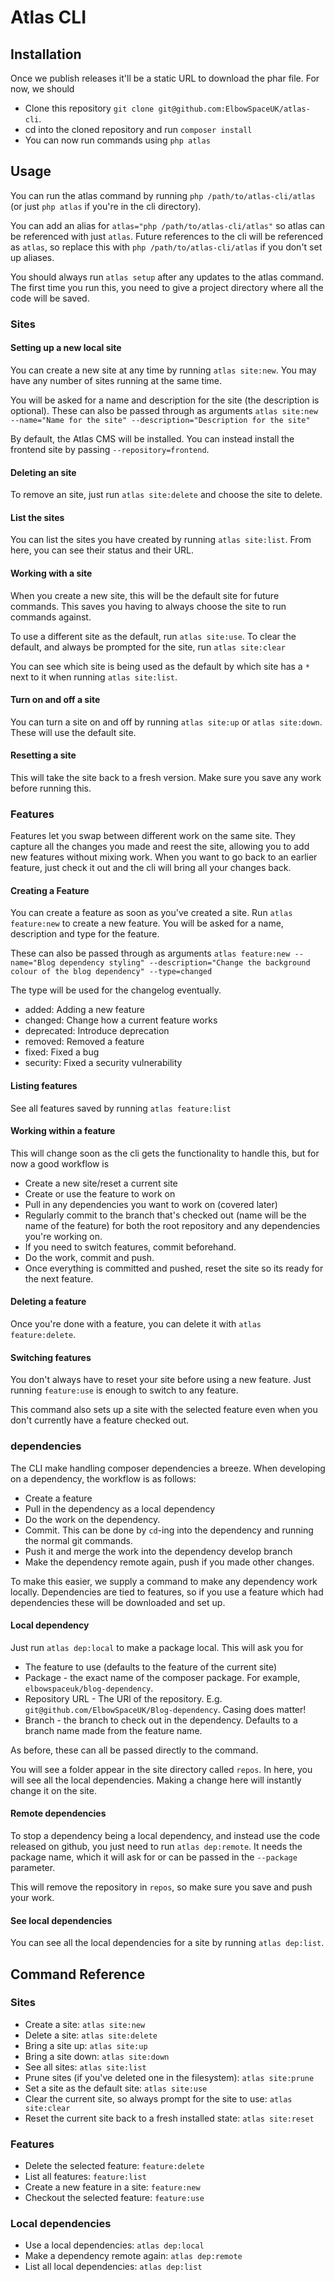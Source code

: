 # Atlas CLI

## Installation

Once we publish releases it'll be a static URL to download the phar file. For now, we should
- Clone this repository `git clone git@github.com:ElbowSpaceUK/atlas-cli`.
- cd into the cloned repository and run `composer install`
- You can now run commands using `php atlas`

## Usage

You can run the atlas command by running `php /path/to/atlas-cli/atlas` (or just `php atlas` if you're in the cli directory).

You can add an alias for `atlas="php /path/to/atlas-cli/atlas"` so atlas can be referenced with just `atlas`. Future references to the cli will be referenced as `atlas`, so replace
this with `php /path/to/atlas-cli/atlas` if you don't set up aliases.

You should always run `atlas setup` after any updates to the atlas command. The first time you run this, you need to give a project directory where all the code will be saved.

### Sites

#### Setting up a new local site

You can create a new site at any time by running `atlas site:new`. You may have any number of sites running at the same time.

You will be asked for a name and description for the site (the description is optional). These can also be passed through
as arguments
`atlas site:new --name="Name for the site" --description="Description for the site"`

By default, the Atlas CMS will be installed. You can instead install the frontend site by passing `--repository=frontend`.

#### Deleting an site

To remove an site, just run `atlas site:delete` and choose the site to delete.

#### List the sites

You can list the sites you have created by running `atlas site:list`. From here, you can see their status and their URL.

#### Working with a site

When you create a new site, this will be the default site for future commands. This saves you having to always choose the site
to run commands against.

To use a different site as the default, run `atlas site:use`. To clear the default, and always be prompted for the site, run `atlas site:clear`

You can see which site is being used as the default by which site has a `*` next to it when running `atlas site:list`.

#### Turn on and off a site

You can turn a site on and off by running `atlas site:up` or `atlas site:down`. These will use the default site.

#### Resetting a site

This will take the site back to a fresh version. Make sure you save any work before running this.

### Features

Features let you swap between different work on the same site. They capture all the changes you made and reest the site,
allowing you to add new features without mixing work. When you want to go back to an earlier feature, just check it out
and the cli will bring all your changes back.

#### Creating a Feature

You can create a feature as soon as you've created a site. Run `atlas feature:new` to create a new feature. You will be asked for a name, description and type for the feature.

These can also be passed through as arguments `atlas feature:new --name="Blog dependency styling" --description="Change the background colour of the blog dependency" --type=changed`

The type will be used for the changelog eventually.

- added: Adding a new feature
- changed: Change how a current feature works
- deprecated: Introduce deprecation
- removed: Removed a feature
- fixed: Fixed a bug
- security: Fixed a security vulnerability

#### Listing features
See all features saved by running `atlas feature:list`

#### Working within a feature

This will change soon as the cli gets the functionality to handle this, but for now a good workflow is
- Create a new site/reset a current site
- Create or use the feature to work on
- Pull in any dependencies you want to work on (covered later)
- Regularly commit to the branch that's checked out (name will be the name of the feature) for both the root repository and any dependencies you're working on.
- If you need to switch features, commit beforehand.
- Do the work, commit and push.
- Once everything is committed and pushed, reset the site so its ready for the next feature.

#### Deleting a feature

Once you're done with a feature, you can delete it with `atlas feature:delete`.

#### Switching features

You don't always have to reset your site before using a new feature. Just running `feature:use` is enough to switch to any feature.

This command also sets up a site with the selected feature even when you don't currently have a feature checked out.

### dependencies

The CLI make handling composer dependencies a breeze. When developing on a dependency, the workflow is as follows:
- Create a feature
- Pull in the dependency as a local dependency
- Do the work on the dependency.
- Commit. This can be done by `cd`-ing into the dependency and running the normal git commands.
- Push it and merge the work into the dependency develop branch
- Make the dependency remote again, push if you made other changes.

To make this easier, we supply a command to make any dependency work locally. Dependencies are tied to features, so
if you use a feature which had dependencies these will be downloaded and set up.

#### Local dependency

Just run `atlas dep:local` to make a package local. This will ask you for
- The feature to use (defaults to the feature of the current site)
- Package - the exact name of the composer package. For example, `elbowspaceuk/blog-dependency`.
- Repository URL - The URl of the repository. E.g. `git@github.com/ElbowSpaceUK/Blog-dependency`. Casing does matter!
- Branch - the branch to check out in the dependency. Defaults to a branch name made from the feature name.

As before, these can all be passed directly to the command.

You will see a folder appear in the site directory called `repos`. In here, you will see all the local dependencies. Making
a change here will instantly change it on the site.

#### Remote dependencies

To stop a dependency being a local dependency, and instead use the code released on github, you just need to run `atlas dep:remote`. It needs the package name, which it will ask for or can
be passed in the `--package` parameter.

This will remove the repository in `repos`, so make sure you save and push your work.

#### See local dependencies

You can see all the local dependencies for a site by running `atlas dep:list`.

## Command Reference

### Sites

- Create a site: `atlas site:new`
- Delete a site: `atlas site:delete`
- Bring a site up: `atlas site:up`
- Bring a site down: `atlas site:down`
- See all sites: `atlas site:list`
- Prune sites (if you've deleted one in the filesystem): `atlas site:prune`
- Set a site as the default site: `atlas site:use`
- Clear the current site, so always prompt for the site to use: `atlas site:clear`
- Reset the current site back to a fresh installed state: `atlas site:reset`

### Features

- Delete the selected feature: `feature:delete`
- List all features: `feature:list`
- Create a new feature in a site: `feature:new`
- Checkout the selected feature: `feature:use`

### Local dependencies

- Use a local dependencies: `atlas dep:local`
- Make a dependency remote again: `atlas dep:remote`
- List all local dependencies: `atlas dep:list`

